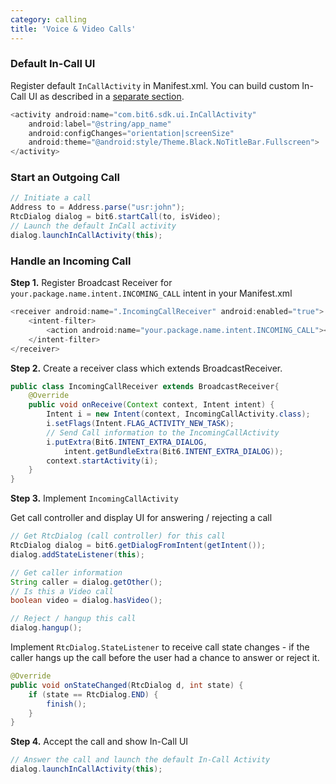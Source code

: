 ```yaml
---
category: calling
title: 'Voice & Video Calls'
---
```


### Default In-Call UI

Register default `InCallActivity` in Manifest.xml. You can build custom In-Call UI as described in a [separate section](#calling-ui).

```java
<activity android:name="com.bit6.sdk.ui.InCallActivity"
    android:label="@string/app_name"
    android:configChanges="orientation|screenSize"
    android:theme="@android:style/Theme.Black.NoTitleBar.Fullscreen">
</activity> 
```

### Start an Outgoing Call

```java
// Initiate a call
Address to = Address.parse("usr:john");
RtcDialog dialog = bit6.startCall(to, isVideo);
// Launch the default InCall activity
dialog.launchInCallActivity(this);
```  


### Handle an Incoming Call

**Step 1.** Register Broadcast Receiver for `your.package.name.intent.INCOMING_CALL` intent in your Manifest.xml

```java
<receiver android:name=".IncomingCallReceiver" android:enabled="true">
    <intent-filter>
        <action android:name="your.package.name.intent.INCOMING_CALL"></action>
    </intent-filter>
</receiver>
```

**Step 2.** Create a receiver class which extends BroadcastReceiver.

```java
public class IncomingCallReceiver extends BroadcastReceiver{
	@Override
	public void onReceive(Context context, Intent intent) {
	    Intent i = new Intent(context, IncomingCallActivity.class);
	    i.setFlags(Intent.FLAG_ACTIVITY_NEW_TASK);
	    // Send Call information to the IncomingCallActivity
	    i.putExtra(Bit6.INTENT_EXTRA_DIALOG, 
            intent.getBundleExtra(Bit6.INTENT_EXTRA_DIALOG));
	    context.startActivity(i);
	}
}
```


**Step 3.** Implement `IncomingCallActivity`

Get call controller and display UI for answering / rejecting a call

```java
// Get RtcDialog (call controller) for this call
RtcDialog dialog = bit6.getDialogFromIntent(getIntent());
dialog.addStateListener(this);

// Get caller information
String caller = dialog.getOther();
// Is this a Video call
boolean video = dialog.hasVideo();

// Reject / hangup this call
dialog.hangup();
```

Implement `RtcDialog.StateListener` to receive call state changes - if the caller hangs up the call before the user had a chance to answer or reject it.

```java
@Override
public void onStateChanged(RtcDialog d, int state) {
    if (state == RtcDialog.END) {
        finish();
    }
}

```


**Step 4.** Accept the call and show In-Call UI

```java
// Answer the call and launch the default In-Call Activity
dialog.launchInCallActivity(this);
```

